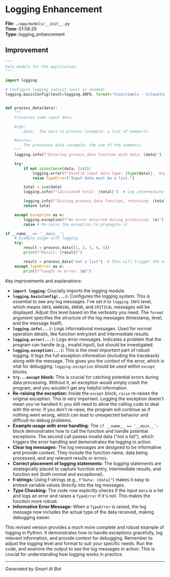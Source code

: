 # Logging Enhancement

**File**: `./app/models/__init__.py`  
**Time**: 01:58:29  
**Type**: logging_enhancement

## Improvement

```python
"""
Data models for the application.
"""

import logging

# Configure logging (adjust level as needed)
logging.basicConfig(level=logging.INFO, format='%(asctime)s - %(levelname)s - %(message)s')


def process_data(data):
    """
    Processes some input data.

    Args:
        data:  The data to process (example: a list of numbers).

    Returns:
        The processed data (example: the sum of the numbers).
    """
    logging.info(f"Entering process_data function with data: {data}")  # Log function entry

    try:
        if not isinstance(data, list):
            logging.error(f"Invalid input data type: {type(data)}.  Expected a list.")
            raise TypeError("Input data must be a list.")

        total = sum(data)
        logging.info(f"Calculated total: {total}")  # Log intermediate result

        logging.info(f"Exiting process_data function, returning: {total}")  # Log function exit
        return total

    except Exception as e:
        logging.exception(f"An error occurred during processing: {e}")  # Log the full exception
        raise # Re-raise the exception to propagate it

if __name__ == '__main__':
    # Example usage with logging
    try:
        result = process_data([1, 2, 3, 4, 5])
        print(f"Result: {result}")

        result = process_data("not a list")  # This will trigger the error handling.
    except TypeError as e:
        print(f"Caught an error: {e}")
```

Key improvements and explanations:

* **`import logging`:**  Crucially imports the logging module.
* **`logging.basicConfig(...)`:**  Configures the logging system.  This is *essential* to see any log messages. I've set it to `logging.INFO` level, which means `INFO`, `WARNING`, `ERROR`, and `CRITICAL` messages will be displayed. Adjust this level based on the verbosity you need.  The `format` argument specifies the structure of the log messages (timestamp, level, and the message itself).
* **`logging.info(...)`:**  Logs informational messages. Used for normal operation details, like function entry/exit and intermediate results.
* **`logging.error(...)`:**  Logs error messages.  Indicates a problem that the program can handle (e.g., invalid input), but should be investigated.
* **`logging.exception(...)`:**  This is the *most important* part of robust logging.  It logs the full exception information (including the traceback) along with the message.  This gives you the *context* of the error, which is vital for debugging.  `logging.exception` should be used within `except` blocks.
* **`try...except` block:**  This is crucial for catching potential errors during data processing.  Without it, an exception would simply crash the program, and you wouldn't get any helpful information.
* **Re-raising the exception:**  Inside the `except` block, `raise` re-raises the original exception. This is very important.  Logging the exception doesn't mean you've handled it; you still need to allow the calling code to deal with the error. If you don't re-raise, the program will continue as if nothing went wrong, which can lead to unexpected behavior and difficult-to-debug problems.
* **Example usage with error handling:** The `if __name__ == '__main__':` block demonstrates how to call the function and handle potential exceptions. The second call passes invalid data ("not a list"), which triggers the error handling and demonstrates the logging in action.
* **Clear log messages:** The log messages are designed to be informative and provide context.  They include the function name, data being processed, and any relevant results or errors.
* **Correct placement of logging statements:**  The logging statements are strategically placed to capture function entry, intermediate results, and function exit (both normal and exceptional).
* **f-strings:** Using f-strings (e.g., `f"Data: {data}"`) makes it easy to embed variable values directly into the log messages.
* **Type Checking:** The code now explicitly checks if the input `data` is a list and logs an error and raises a `TypeError` if it's not.  This makes the function more robust.
* **Informative Error Message:** When a `TypeError` is raised, the log message now includes the actual type of the data received, making debugging easier.

This revised version provides a much more complete and robust example of logging in Python.  It demonstrates how to handle exceptions gracefully, log relevant information, and provide context for debugging.  Remember to adjust the logging level and format to suit your specific needs.  Run the code, and examine the output to see the log messages in action.  This is crucial for understanding how logging works in practice.

---
*Generated by Smart AI Bot*

